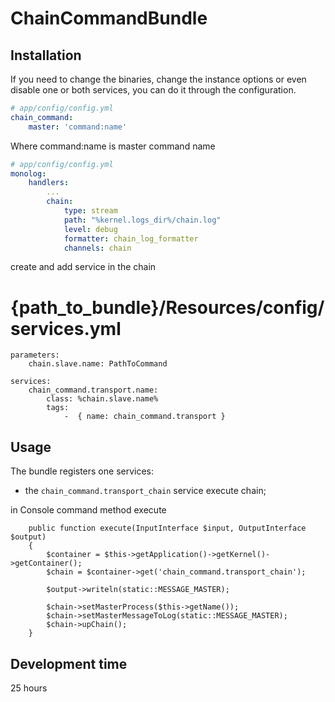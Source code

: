 ChainCommandBundle
==================

Installation
------------


If you need to change the binaries, change the instance options or even disable one or both services, you can do it through the configuration.

```yaml
# app/config/config.yml
chain_command:
    master: 'command:name'
```

Where command:name is master command name

```yaml
# app/config/config.yml
monolog:
    handlers:
        ...
        chain:
            type: stream
            path: "%kernel.logs_dir%/chain.log"
            level: debug
            formatter: chain_log_formatter
            channels: chain
```

create and add service in the chain
# {path_to_bundle}/Resources/config/services.yml
    parameters:
        chain.slave.name: PathToCommand

    services:
        chain_command.transport.name:
            class: %chain.slave.name%
            tags:
                -  { name: chain_command.transport }
Usage
-----

The bundle registers one services:

 - the `chain_command.transport_chain` service execute chain;

 in Console command method execute

        public function execute(InputInterface $input, OutputInterface $output)
        {
            $container = $this->getApplication()->getKernel()->getContainer();
            $chain = $container->get('chain_command.transport_chain');

            $output->writeln(static::MESSAGE_MASTER);

            $chain->setMasterProcess($this->getName());
            $chain->setMasterMessageToLog(static::MESSAGE_MASTER);
            $chain->upChain();
        }

Development time
----------------
25 hours